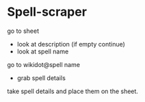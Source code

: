 # Spell-scraper



go to sheet
- look at description (if empty continue)
- look at spell name

go to wikidot@spell name
- grab spell details

take spell details and place them on the sheet.


